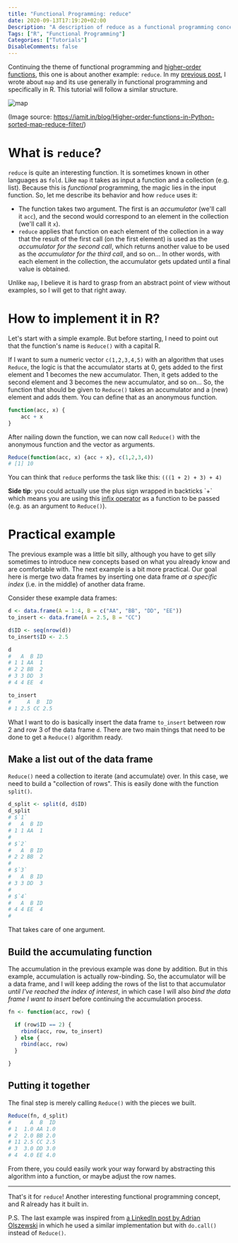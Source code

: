 ```yaml
---
title: "Functional Programming: reduce"
date: 2020-09-13T17:19:20+02:00
Description: "A description of reduce as a functional programming concept, plus an R tutorial on using it"
Tags: ["R", "Functional Programming"]
Categories: ["Tutorials"]
DisableComments: false
---
```


Continuing the theme of functional programming and
[higher-order functions](https://en.wikipedia.org/wiki/Higher-order_function#R),
this one is about another example: `reduce`. In my
[previous post](/post/funprog-map/index.html), I wrote about `map` and its use
generally in functional programming and specifically in R. This tutorial will
follow a similar structure.

![map](/post/funprog-reduce_files/reduce.png)

(Image source: https://iamit.in/blog/Higher-order-functions-in-Python-sorted-map-reduce-filter/)

# What is `reduce`?

`reduce` is quite an interesting function. It is sometimes known in other
languages as `fold`. Like `map` it takes as input a function and a collection
(e.g. list). Because this is _functional_ programming, the magic lies in the
input function. So, let me describe its behavior and how `reduce` uses it:

- The function takes two argument. The first is an _accumulator_ (we'll call
  it `acc`), and the second would correspond to an element in the collection
  (we'll call it `x`).
- `reduce` applies that function on each element of the collection in a way
  that the result of the first call (on the first element) is used as the
  _accumulator for the second call_, which returns another value to be used
  as the _accumulator for the third call_, and so on... In other words, with
  each element in the collection, the accumulator gets updated until a final
  value is obtained.

Unlike `map`, I believe it is hard to grasp from an abstract point of view
without examples, so I will get to that right away.

# How to implement it in R?

Let's start with a simple example. But before starting, I need to point out
that the function's name is `Reduce()` with a capital R.

If I want to sum a numeric vector `c(1,2,3,4,5)` with an algorithm that uses
`Reduce`, the logic is that the accumulator starts at 0, gets added to the
first element and 1 becomes the new accumulator. Then, it gets added to the
second element and 3 becomes the new accumulator, and so on... So, the
function that should be given to `Reduce()` takes an accumulator and a (new)
element and adds them. You can define that as an anonymous function.

```r
function(acc, x) {
    acc + x
}
```

After nailing down the function, we can now call `Reduce()` with the
anonymous function and the vector as arguments.

```r
Reduce(function(acc, x) {acc + x}, c(1,2,3,4))
# [1] 10
```

You can think that `reduce` performs the task like this:
`(((1 + 2) + 3) + 4)`

**Side tip**: you could actually use the plus sign wrapped in backticks \`+\`
which means you are using this
[infix operator](https://en.wikipedia.org/wiki/Infix_notation) as a function
to be passed (e.g. as an argument to `Reduce()`).

# Practical example

The previous example was a little bit silly, although you have to get silly
sometimes to introduce new concepts based on what you already know and are
comfortable with. The next example is a bit more practical. Our goal here is
merge two data frames by inserting one data frame _at a specific index_ (i.e.
in the middle) of another data frame.

Consider these example data frames:

```r
d <- data.frame(A = 1:4, B = c("AA", "BB", "DD", "EE"))
to_insert <- data.frame(A = 2.5, B = "CC")

d$ID <- seq(nrow(d))
to_insert$ID <- 2.5

d
#   A  B ID
# 1 1 AA  1
# 2 2 BB  2
# 3 3 DD  3
# 4 4 EE  4

to_insert
#     A  B  ID
# 1 2.5 CC 2.5
```

What I want to do is basically insert the data frame `to_insert` between row
2 and row 3 of the data frame `d`. There are two main things that need to be
done to get a `Reduce()` algorithm ready.

## Make a list out of the data frame

`Reduce()` need a collection to iterate (and accumulate) over. In this case, we need to build a "collection of rows". This is easily done with the function `split()`.

```r
d_split <- split(d, d$ID)
d_split
# $`1`
#   A  B ID
# 1 1 AA  1
#
# $`2`
#   A  B ID
# 2 2 BB  2
#
# $`3`
#   A  B ID
# 3 3 DD  3
#
# $`4`
#   A  B ID
# 4 4 EE  4
#
```

That takes care of one argument.

## Build the accumulating function

The accumulation in the previous example was done by addition. But in this
example, accumulation is actually row-binding. So, the accumulator will be a
data frame, and I will keep adding the rows of the list to that accumulator
_until I've reached the index of interest_, in which case I will also _bind
the data frame I want to insert_ before continuing the accumulation process.

```r
fn <- function(acc, row) {

  if (row$ID == 2) {
    rbind(acc, row, to_insert)
  } else {
    rbind(acc, row)
  }

}
```

## Putting it together

The final step is merely calling `Reduce()` with the pieces we built.

```r
Reduce(fn, d_split)
#      A  B  ID
# 1  1.0 AA 1.0
# 2  2.0 BB 2.0
# 11 2.5 CC 2.5
# 3  3.0 DD 3.0
# 4  4.0 EE 4.0
```

From there, you could easily work your way forward by abstracting this
algorithm into a function, or maybe adjust the row names.

---

That's it for `reduce`! Another interesting functional programming concept,
and R already has it built in.

P.S. The last example was inspired from
[a LinkedIn post by Adrian Olszewski](https://www.linkedin.com/posts/adrianolszewski_rockyourr-statistics-datascience-activity-6709076931184259072-_A5y)
in which he used a similar implementation but with `do.call()` instead of
`Reduce()`.
